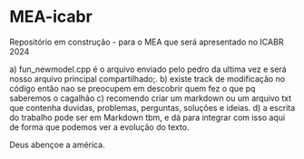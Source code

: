 # MEA-icabr


Repositório em construção - para o MEA que será apresentado no ICABR 2024

a) fun_newmodel.cpp é o arquivo enviado pelo pedro da ultima vez e será nosso arquivo principal compartilhado;.
b) existe track de modificação no código então nao se preocupem em descobrir quem fez o que pq saberemos o cagalhão
c) recomendo criar um markdown ou um arquivo txt que contenha duvidas, problemas, perguntas, soluções e ideias. 
d) a escrita do trabalho pode ser em Markdown tbm, e dá para integrar com isso aqui de forma que podemos ver a evolução do texto.

Deus abençoe a américa.
